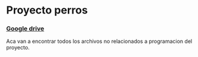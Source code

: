 # Proyecto perros

### [Google drive](https://drive.google.com/drive/folders/18OOFeY8Q1cKG1f9wLYkem86ESjNs69TN?usp=sharing)
Aca van a encontrar todos los archivos no relacionados a programacion del proyecto.
